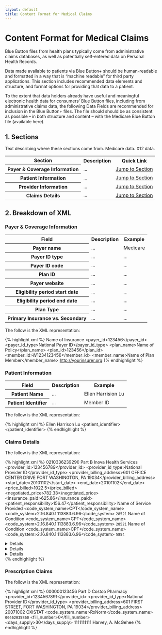 ```yaml
---
layout: default
title: Content Format for Medical Claims
---
```


# Content Format for Medical Claims

Blue Button files from health plans typically come from administrative claims databases, as well as potentially self-entered data on Personal Health Records.
 
Data made available to patients via Blue Button+ should be human-readable and formatted in a way that is “machine readable” for third party applications. This section includes recommended data elements and structure, and format options for providing that data to a patient.

To the extent that data holders already have useful and meaningful electronic health data for consumers' Blue Button files, including from administrative claims data, the following Data Fields are recommended for inclusion in the Blue Button+ files. The file should should be as consistent as possible – in both structure and content – with the Medicare Blue Button file (available here).

## 1. Sections
Text describing where these sections come from. Medicare data. X12 data.

<table>
   <tr>
      <th class="table-column">Section</th>
      <th class="table-column">Description</th>
      <th class="table-column">Quick Link</th>
   </tr>
   <tr>
      <th>Payer &amp; Coverage Information</th>
      <td>...</td>
      <td><a href="#header">Jump to Section</a></td>
   </tr>
   <tr class="odd">
      <th>Patient Information</th>
      <td>...</td>
      <td><a href="#allergies">Jump to Section</a></td>
   </tr>
   <tr>
      <th>Provider Information</th>
      <td>...</td>
      <td><a href="#encouters">Jump to Section</a></td>
   </tr>
   <tr class="odd">
      <th>Claims Details</th>
      <td>...</td>
      <td><a href="#encouters">Jump to Section</a></td>
   </tr>
</table>

## 2. Breakdown of XML

### Payer & Coverage Information

<table>
   <tr>
      <th class="table-column">Field</th>
      <th class="table-column">Description</th>
      <th class="table-column">Example</th>
   </tr>
   <tr>
      <th>Payer name</th>
      <td>...</td>
      <td>Medicare</td>
   </tr>
   <tr>
      <th>Payer ID type</th>
      <td>...</td>
      <td>...</td>
   </tr>
   <tr>
      <th>Payer ID code</th>
      <td>...</td>
      <td>...</td>
   </tr>
   <tr>
      <th>Plan ID</th>
      <td>...</td>
      <td>...</td>
   </tr>
   <tr>
      <th>Payer website</th>
      <td>...</td>
      <td>...</td>
   </tr>
   <tr>
      <th>Eligibility period start date</th>
      <td>...</td>
      <td>...</td>
   </tr>
   <tr>
      <th>Eligibility period end date</th>
      <td>...</td>
      <td>...</td>
   </tr>
   <tr>
      <th>Plan Type</th>
      <td>...</td>
      <td>...</td>
   </tr>
   <tr>
      <th>Primary Insurance vs. Secondary</th>
      <td>...</td>
      <td>...</td>
   </tr>
</table>

The follow is the XML representation:

{% highlight xml %}
   <payer>
      <name>Name of Insurance</name>
      <payer_id>123456</payer_id>
      <payer_id_type>National Payer ID</payer_id_type>
      <plan_name>Name of Policy</plan_name>
      <plan_id>123456</plan_id>
      <member_id>W1234123456</member_id>
      <member_name>Name of Plan Member</member_name>
      <url>http://yourinsurer.org</url>
   </payer>
{% endhighlight %}

### Patient Information

<table>
   <tr>
      <th class="table-column">Field</th>
      <th class="table-column">Description</th>
      <th class="table-column">Example</th>
   </tr>
   <tr>
      <th>Patient Name</th>
      <td>...</td>
      <td>Ellen Harrision Lu</td>
   </tr>
   <tr>
      <th>Patient Identifier</th>
      <td>...</td>
      <td>Member ID</td>
   </tr>
</table>

The follow is the XML representation:

{% highlight xml %}
   <patient>
      <name>Ellen Harrison Lu</name>
      <patient_identifier></patient_identifier>
   </patient>
{% endhighlight %}


### Claims Details

The follow is the XML representation:

{% highlight xml %}
   <claims>
      <claim>0210336239290</claim>
      <type>Part B</type>
      <provider>
         <name>Inova Health Services</name>
         <provider_id>123456789</provider_id>
         <provider_id_type>National Provider ID</provider_id_type>
         <provider_billing_address>601 OFFICE CENTER DRIVE FORT WASHINGTON, PA 19034</provider_billing_address>
      </provider>
      <date>
         <start_date>20101102</start_date>
         <end_date>20101102</end_date>
      </date>
      <charges>
         <price_billed>1022.5</price_billed>
         <negotiated_price>782.33</negotiated_price>
         <insurance_paid>625.86</insurance_paid>
         <patient_responsibility>156.47</patient_responsibility>
      </charges>
      <service>
         <name>Name of Service Provided</name>
         <code_system_name>CPT</code_system_name>
         <code_system>2.16.840.1.113883.6.96</code_system>
         <code>28521</code>
      </service>
      <diagnoses>
         <name>Name of Condition</name>
         <code_system_name>CPT</code_system_name>
         <code_system>2.16.840.1.113883.6.96</code_system>
         <code>28521</code>
      </diagnoses>
      <diagnoses>
         <name>Name of Condition</name>
         <code_system_name>CPT</code_system_name>
         <code_system>2.16.840.1.113883.6.96</code_system>
         <code>5854</code>
      </diagnoses>
      <details>
         <start_date>20101102</start_date>
         <end_date>20101102</end_date>
         <procedure_code>A0428</procedure_code>
         <procedure_description>Description of Procedure</procedure_description>
         <modifiers>
            <description>Additional details</description>
         </modifiers>
         <quantity>1</quantity>
         <price_billed>275</price_billed>
         <negotiated_price>208.99</negotiated_price>
         <patient_responsibility>66.01</patient_responsibility>
         <place_of_service_code>41</place_of_service_code>
         <place_of_service>Ambulance - Land</place_of_service>
         <type_of_service_code>9</type_of_service_code>
         <type_of_service>Other Medical Services</type_of_service>
         <rendering_provider_number>Q335520003</rendering_provider_number>
         <rendering_provider_npi>1023062544</rendering_provider_npi>
      </details>
      <details>
         <start_date>20101102</start_date>
         <end_date>20101102</end_date>
         <procedure_code>A0428</procedure_code>
         <procedure_description>Description of Procedure</procedure_description>
         <modifiers>
            <description>Additional details</description>
         </modifiers>
         <quantity>1</quantity>
         <price_billed>275</price_billed>
         <negotiated_price>208.99</negotiated_price>
         <patient_responsibility>66.01</patient_responsibility>
         <place_of_service_code>41</place_of_service_code>
         <place_of_service>Ambulance - Land</place_of_service>
         <type_of_service_code>9</type_of_service_code>
         <type_of_service>Other Medical Services</type_of_service>
         <rendering_provider_number>Q335520003</rendering_provider_number>
         <rendering_provider_npi>1023062544</rendering_provider_npi>
      </details>
      <details>
         <start_date>20101102</start_date>
         <end_date>20101102</end_date>
         <procedure_code>A0425</procedure_code>
         <procedure_description>Description of Procedure</procedure_description>
         <modifiers>
            <description>Additional details</description>
         </modifiers>
         <quantity>44</quantity>
         <price_billed>472.5</price_billed>
         <negotiated_price>364.35</negotiated_price>
         <patient_responsibility>108.15</patient_responsibility>
         <place_of_service_code>41</place_of_service_code>
         <place_of_service>Ambulance - Land</place_of_service>
         <type_of_service_code>9</type_of_service_code>
         <type_of_service>Other Medical Services</type_of_service>
         <rendering_provider_number>Q335520003</rendering_provider_number>
         <rendering_provider_npi>1023062544</rendering_provider_npi>
      </details>
   </claims>
 {% endhighlight %}

 ### Prescription Claims

 The follow is the XML representation:

 {% highlight xml %}
    <claims>
      <claim>000000123456</claim>
      <type>Part D</type>
      <pharmacy>
         <name>Costco Pharmacy</name>
         <provider_id>1234567891</provider_id>
         <provider_id_type>National Provider ID</provider_id_type>
         <provider_billing_address>601 FIRST STREET, FORT WASHINGTON, PA 19034</provider_billing_address>
      </pharmacy>
      <date>20071002</date>
      <drug>
         <name>OXISTAT</name>
         <code_system_name>RxNorm</code_system_name>
         <code>00462035860</code>
         <fill_number>0</fill_number>
         <days_supply>30</days_supply>
      </drug>
      <prescriber>
         <identifier>1111111111</identifier>
         <name>Harvey, A. McGehee</name>
      </prescriber>
   </claims>
 {% endhighlight %}